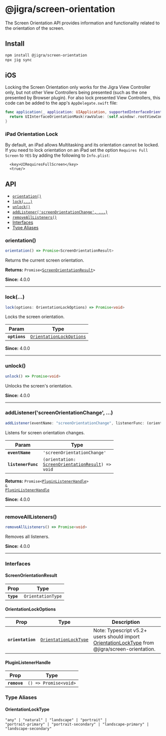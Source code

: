 # @jigra/screen-orientation

The Screen Orientation API provides information and functionality related to the orientation of the screen.

## Install

```bash
npm install @jigra/screen-orientation
npx jig sync
```

## iOS

Locking the Screen Orientation only works for the Jigra View Controller only, but not other View Controllers being presented (such as the one presented by Browser plugin).
For also lock presented View Controllers, this code can be added to the app's `AppDelegate.swift` file:

```swift
func application(_ application: UIApplication, supportedInterfaceOrientationsFor window: UIWindow?) -> UIInterfaceOrientationMask {
  return UIInterfaceOrientationMask(rawValue: (self.window!.rootViewController as! JIGBridgeViewController).supportedInterfaceOrientations.rawValue)
}
```

### iPad Orientation Lock

By default, an iPad allows Multitasking and its orientation cannot be locked. If you need to lock orientation on an iPad set the option `Requires Full Screen` to `YES` by adding the following to `Info.plist`:

```
  <key>UIRequiresFullScreen</key>
  <true/>
```

## API

<docgen-index>

* [`orientation()`](#orientation)
* [`lock(...)`](#lock)
* [`unlock()`](#unlock)
* [`addListener('screenOrientationChange', ...)`](#addlistenerscreenorientationchange-)
* [`removeAllListeners()`](#removealllisteners)
* [Interfaces](#interfaces)
* [Type Aliases](#type-aliases)

</docgen-index>

<docgen-api>
<!--Update the source file JSDoc comments and rerun docgen to update the docs below-->

### orientation()

```typescript
orientation() => Promise<ScreenOrientationResult>
```

Returns the current screen orientation.

**Returns:** <code>Promise&lt;<a href="#screenorientationresult">ScreenOrientationResult</a>&gt;</code>

**Since:** 4.0.0

--------------------


### lock(...)

```typescript
lock(options: OrientationLockOptions) => Promise<void>
```

Locks the screen orientation.

| Param         | Type                                                                      |
| ------------- | ------------------------------------------------------------------------- |
| **`options`** | <code><a href="#orientationlockoptions">OrientationLockOptions</a></code> |

**Since:** 4.0.0

--------------------


### unlock()

```typescript
unlock() => Promise<void>
```

Unlocks the screen's orientation.

**Since:** 4.0.0

--------------------


### addListener('screenOrientationChange', ...)

```typescript
addListener(eventName: "screenOrientationChange", listenerFunc: (orientation: ScreenOrientationResult) => void) => Promise<PluginListenerHandle> & PluginListenerHandle
```

Listens for screen orientation changes.

| Param              | Type                                                                                                  |
| ------------------ | ----------------------------------------------------------------------------------------------------- |
| **`eventName`**    | <code>'screenOrientationChange'</code>                                                                |
| **`listenerFunc`** | <code>(orientation: <a href="#screenorientationresult">ScreenOrientationResult</a>) =&gt; void</code> |

**Returns:** <code>Promise&lt;<a href="#pluginlistenerhandle">PluginListenerHandle</a>&gt; & <a href="#pluginlistenerhandle">PluginListenerHandle</a></code>

**Since:** 4.0.0

--------------------


### removeAllListeners()

```typescript
removeAllListeners() => Promise<void>
```

Removes all listeners.

**Since:** 4.0.0

--------------------


### Interfaces


#### ScreenOrientationResult

| Prop       | Type                         |
| ---------- | ---------------------------- |
| **`type`** | <code>OrientationType</code> |


#### OrientationLockOptions

| Prop              | Type                                                                | Description                                                                                                                       |
| ----------------- | ------------------------------------------------------------------- | --------------------------------------------------------------------------------------------------------------------------------- |
| **`orientation`** | <code><a href="#orientationlocktype">OrientationLockType</a></code> | Note: Typescript v5.2+ users should import <a href="#orientationlocktype">OrientationLockType</a> from @jigra/screen-orientation. |


#### PluginListenerHandle

| Prop         | Type                                      |
| ------------ | ----------------------------------------- |
| **`remove`** | <code>() =&gt; Promise&lt;void&gt;</code> |


### Type Aliases


#### OrientationLockType

<code>"any" | "natural" | "landscape" | "portrait" | "portrait-primary" | "portrait-secondary" | "landscape-primary" | "landscape-secondary"</code>

</docgen-api>
